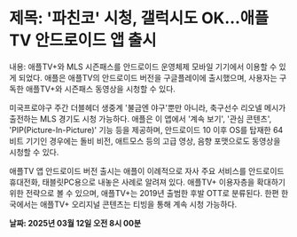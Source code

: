 # **제목: '파친코' 시청, 갤럭시도 OK…애플TV 안드로이드 앱 출시**

  내용: 애플TV+와 MLS 시즌패스를 안드로이드 운영체제 모바일 기기에서 이용할 수 있게 되었다. 애플은 애플TV의 안드로이드 버전을 구글플레이에 출시했으며, 사용자는 구독한 애플TV+와 시즌패스 동영상을 시청할 수 있다. 

미국프로야구 주간 더블헤더 생중계 '불금엔 야구'뿐만 아니라, 축구선수 리오넬 메시가 출전하는 MLS 경기도 시청 가능하다. 애플은 이 앱에서 '계속 보기', '관심 콘텐츠', 'PIP(Picture-In-Picture)' 기능 등을 제공하며, 안드로이드 10 이후 OS를 탑재한 64비트 기기인 경우에는 돌비 비전, 애트모스 등의 고급 영상, 음향 포맷으로도 동영상을 시청할 수 있다.

애플TV 앱 안드로이드 버전 출시는 애플이 이례적으로 자사 주요 서비스를 안드로이드 휴대전화, 태블릿PC용으로 내놓은 사례로 알려져 있다. 애플TV+ 이용자층을 확대하기 위한 전략으로 볼 수 있으며, 애플TV+는 2019년 출범한 후발 OTT로 분류된다. 한편 한국에서는 애플TV+ 오리지널 콘텐츠는 티빙을 통해 계속 시청 가능하다.

  **날짜: 2025년 03월 12일 오전 8시 00분**